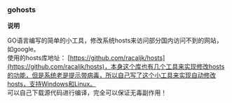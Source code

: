 ### gohosts

**说明**

GO语言编写的简单的小工具，修改系统hosts来访问部分国内访问不到的网站，如google。  
使用的hosts库地址： [https://github.com/racaljk/hosts](https://github.com/racaljk/hosts)，本身这个库也有几个工具来实现修改hosts的功能，但是系统老是提示带病毒，所以自己写了这个小工具来实现自动修改hosts，支持Windows和Linux。  
可以自己下载源代码进行编译，完全可以保证无毒副作用！
